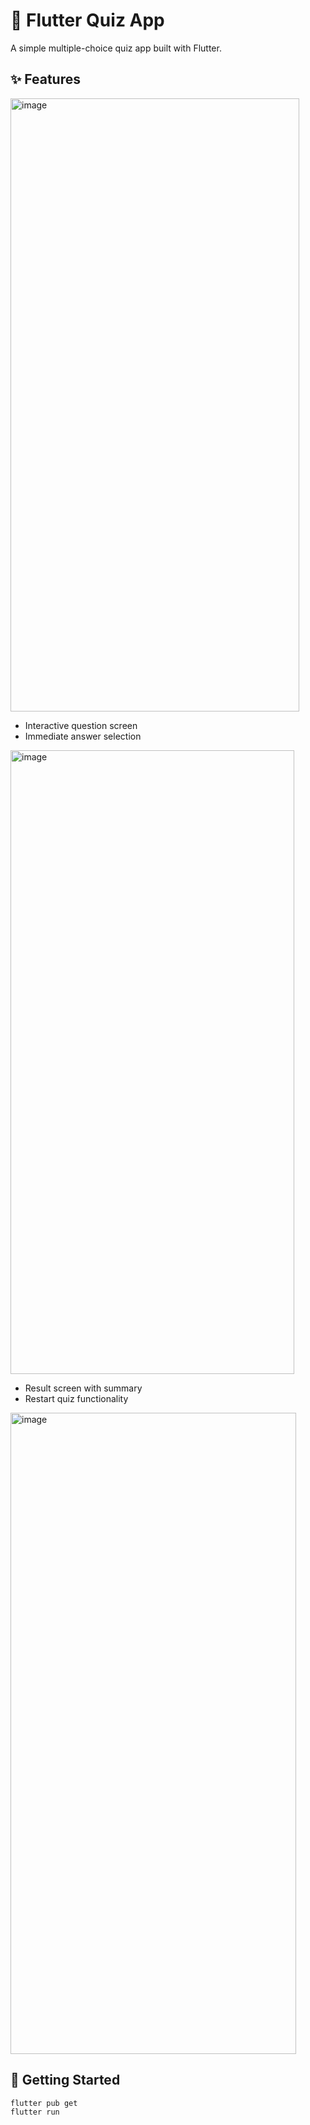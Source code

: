 # 🧠 Flutter Quiz App

A simple multiple-choice quiz app built with Flutter.

## ✨ Features

<img width="462" height="981" alt="image" src="https://github.com/user-attachments/assets/f58acdae-d165-4532-91ea-6224d259119e" />


- Interactive question screen
- Immediate answer selection
<img width="454" height="998" alt="image" src="https://github.com/user-attachments/assets/886381f9-9587-4cfc-9221-9835c6292384" />


- Result screen with summary
- Restart quiz functionality
<img width="457" height="1026" alt="image" src="https://github.com/user-attachments/assets/8fe57f00-3921-4262-916c-1f5c9eeee292" />

  





## 🚀 Getting Started

```bash
flutter pub get
flutter run
